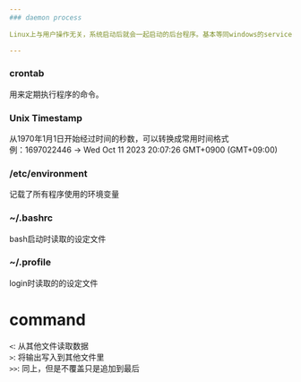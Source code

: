 ```yaml
---  
### daemon process  
  
Linux上与用户操作无关，系统启动后就会一起启动的后台程序。基本等同windows的service

---  
```


### crontab 
用来定期执行程序的命令。


### Unix Timestamp   
从1970年1月1日开始经过时间的秒数，可以转换成常用时间格式  
例：1697022446 → Wed Oct 11 2023 20:07:26 GMT+0900 (GMT+09:00)  

### /etc/environment
记载了所有程序使用的环境变量  

### ~/.bashrc
bash启动时读取的设定文件  

### ~/.profile
login时读取的的设定文件  

# command 
`<`: 从其他文件读取数据  
`>`: 将输出写入到其他文件里  
`>>`: 同上，但是不覆盖只是追加到最后  
